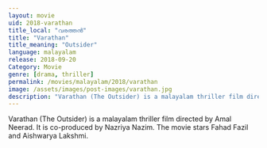 ```yaml
---
layout: movie
uid: 2018-varathan
title_local: "വരത്തന്‍"
title: "Varathan"
title_meaning: "Outsider"
language: malayalam
release: 2018-09-20
Category: Movie
genre: [drama, thriller]
permalink: /movies/malayalam/2018/varathan
image: /assets/images/post-images/varathan.jpg
description: "Varathan (The Outsider) is a malayalam thriller film directed by Amal Neerad. It is co-produced by Nazriya Nazim. The movie stars Fahad Fazil and Aishwarya Lakshmi."
---
```


Varathan (The Outsider) is a malayalam thriller film directed by Amal Neerad. It is co-produced by Nazriya Nazim. The movie stars Fahad Fazil and Aishwarya Lakshmi.
